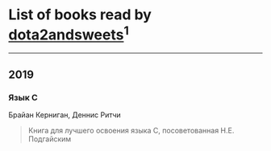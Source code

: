 # List of books read by [dota2andsweets](http://vk.com/id100671409)<sup>1</sup>
---

## 2019

### Язык С
Брайан Керниган, Деннис Ритчи
> Книга для лучшего освоения языка С, посоветованная Н.Е. Подгайским



